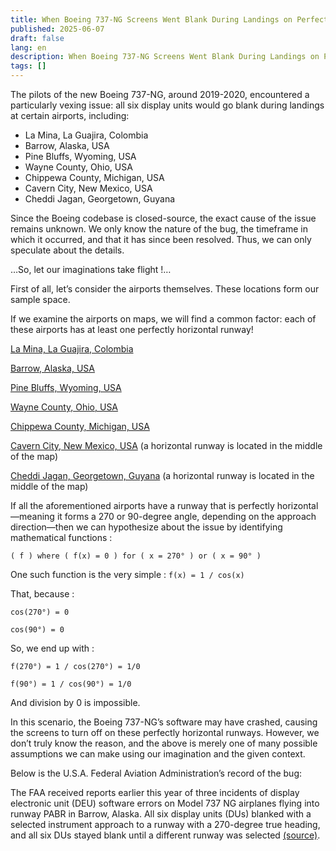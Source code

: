 ```yaml
---
title: When Boeing 737-NG Screens Went Blank During Landings on Perfectly Horizontal Runways
published: 2025-06-07
draft: false
lang: en
description: When Boeing 737-NG Screens Went Blank During Landings on Perfectly Horizontal Runways
tags: []
---
```


The pilots of the new Boeing 737-NG, around 2019-2020, encountered a particularly vexing issue: all six display units would go blank during landings at certain airports, including:

 - La Mina, La Guajira, Colombia
 - Barrow, Alaska, USA
 - Pine Bluffs, Wyoming, USA
 - Wayne County, Ohio, USA
 - Chippewa County, Michigan, USA
 - Cavern City, New Mexico, USA
 - Cheddi Jagan, Georgetown, Guyana

Since the Boeing codebase is closed-source, the exact cause of the issue remains unknown. We only know the nature of the bug, the timeframe in which it occurred, and that it has since been resolved. Thus, we can only speculate about the details.

…So, let our imaginations take flight !…

First of all, let’s consider the airports themselves. These locations form our sample space.

If we examine the airports on maps, we will find a common factor: each of these airports has at least one perfectly horizontal runway!

[La Mina, La Guajira, Colombia](https://www.openstreetmap.org/?ref=blog.simplecode.gr#map=16/11.2342/-72.4913)

[Barrow, Alaska, USA](https://www.openstreetmap.org/?ref=blog.simplecode.gr#map=14/71.2856/-156.7695)

[Pine Bluffs, Wyoming, USA](https://www.openstreetmap.org/?ref=blog.simplecode.gr#map=16/41.1507/-104.1349)

[Wayne County, Ohio, USA](https://www.openstreetmap.org/?ref=blog.simplecode.gr#map=16/40.8744/-81.8877)

[Chippewa County, Michigan, USA](https://www.openstreetmap.org/?ref=blog.simplecode.gr#map=16/46.2548/-84.4747)

[Cavern City, New Mexico, USA](https://www.openstreetmap.org/?ref=blog.simplecode.gr#map=16/32.3422/-104.2601)
(a horizontal runway is located in the middle of the map)

[Cheddi Jagan, Georgetown, Guyana](https://www.openstreetmap.org/?ref=blog.simplecode.gr#map=16/6.4988/-58.2571)
(a horizontal runway is located in the middle of the map)

If all the aforementioned airports have a runway that is perfectly horizontal—meaning it forms a 270 or 90-degree angle, depending on the approach direction—then we can hypothesize about the issue by identifying mathematical functions :

```
( f ) where ( f(x) = 0 ) for ( x = 270° ) or ( x = 90° )
```

One such function is the very simple : `f(x) = 1 / cos(x)`

That, because :
```
cos(270°) = 0

cos(90°) = 0
```

So, we end up with :
```
f(270°) = 1 / cos(270°) = 1/0

f(90°) = 1 / cos(90°) = 1/0
```

And division by 0 is impossible.

In this scenario, the Boeing 737-NG’s software may have crashed, causing the screens to turn off on these perfectly horizontal runways. However, we don’t truly know the reason, and the above is merely one of many possible assumptions we can make using our imagination and the given context.

Below is the U.S.A. Federal Aviation Administration’s record of the bug:

The FAA received reports earlier this year of three incidents of display electronic unit (DEU) software errors on Model 737 NG airplanes flying into runway PABR in Barrow, Alaska. All six display units (DUs) blanked with a selected instrument approach to a runway with a 270-degree true heading, and all six DUs stayed blank until a different runway was selected [(source)](https://www.federalregister.gov/documents/2019/12/27/2019-27966/airworthiness-directives-the-boeing-company-airplanes?ref=blog.simplecode.gr).
